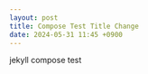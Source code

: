 ```yaml
---
layout: post
title: Compose Test Title Change
date: 2024-05-31 11:45 +0900
---
```


jekyll compose test

